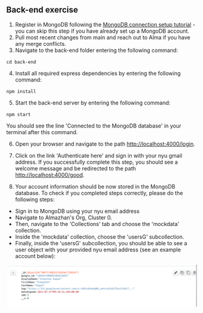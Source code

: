 ## Back-end exercise 
1. Register in MongoDB following the [MongoDB connection setup tutorial](https://github.com/HRL-at-NYUSH/Interactive-Portal#mongodb-connection-setup) - you can skip this step if you have already set up a MongoDB account.
2. Pull most recent changes from main and reach out to Alma if you have any merge conflicts. 
3. Navigate to the back-end folder entering the following command:
```
cd back-end
```
4. Install all required express dependencies by entering the following command:
```
npm install
```
5. Start the back-end server by entering the following command:
```
npm start
```
You should see the line 'Connected to the MongoDB database' in your terminal after this command.

6. Open your browser and navigate to the path [http://localhost:4000/login](http://localhost:4000/login).

7. Click on the link 'Authenticate here' and sign in with your nyu gmail address. If you successfully complete this step, you should see a welcome message and be redirected to the path [http://localhost:4000/good](http://localhost:4000/good).

8. Your account information should be now stored in the MongoDB database. To check if you completed steps correctly, please do the following steps:
- Sign in to MongoDB using your nyu email address
- Navigate to Almazhan's Org, Cluster 0. 
- Then, navigate to the 'Collections' tab and choose the 'mockdata' collection. 
- Inside the 'mockdata' collection, choose the 'usersG' subcollection.
- Finally, inside the 'usersG' subcollection, you should be able to see a user object with your provided nyu email address (see an example account below):

![example object image](./images/example_object.png)
